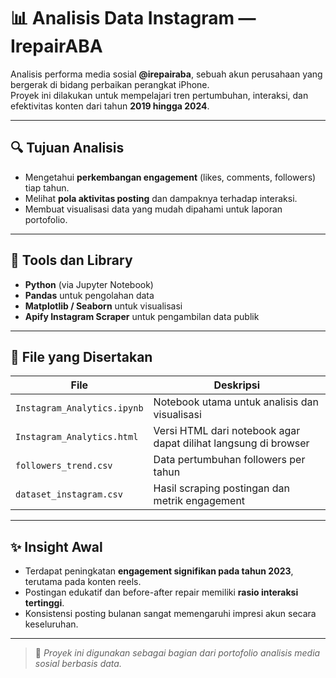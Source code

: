 # 📊 Analisis Data Instagram — IrepairABA

Analisis performa media sosial **@irepairaba**, sebuah akun perusahaan yang bergerak di bidang perbaikan perangkat iPhone.  
Proyek ini dilakukan untuk mempelajari tren pertumbuhan, interaksi, dan efektivitas konten dari tahun **2019 hingga 2024**.

---

## 🔍 Tujuan Analisis
- Mengetahui **perkembangan engagement** (likes, comments, followers) tiap tahun.  
- Melihat **pola aktivitas posting** dan dampaknya terhadap interaksi.  
- Membuat visualisasi data yang mudah dipahami untuk laporan portofolio.

---

## 🧠 Tools dan Library
- **Python** (via Jupyter Notebook)
- **Pandas** untuk pengolahan data
- **Matplotlib / Seaborn** untuk visualisasi
- **Apify Instagram Scraper** untuk pengambilan data publik

---

## 📂 File yang Disertakan
| File | Deskripsi |
|------|------------|
| `Instagram_Analytics.ipynb` | Notebook utama untuk analisis dan visualisasi |
| `Instagram_Analytics.html`  | Versi HTML dari notebook agar dapat dilihat langsung di browser |
| `followers_trend.csv`       | Data pertumbuhan followers per tahun |
| `dataset_instagram.csv`     | Hasil scraping postingan dan metrik engagement |

---

## ✨ Insight Awal
- Terdapat peningkatan **engagement signifikan pada tahun 2023**, terutama pada konten reels.  
- Postingan edukatif dan before-after repair memiliki **rasio interaksi tertinggi**.  
- Konsistensi posting bulanan sangat memengaruhi impresi akun secara keseluruhan.

---

> 📘 *Proyek ini digunakan sebagai bagian dari portofolio analisis media sosial berbasis data.*
